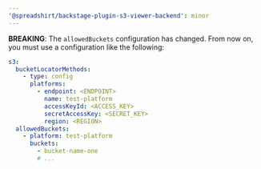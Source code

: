 ```yaml
---
'@spreadshirt/backstage-plugin-s3-viewer-backend': minor
---
```


**BREAKING**: The `allowedBuckets` configuration has changed. From now on, you must use a
configuration like the following:

```yaml
s3:
  bucketLocatorMethods:
    - type: config
      platforms:
        - endpoint: <ENDPOINT>
          name: test-platform
          accessKeyId: <ACCESS_KEY>
          secretAccessKey: <SECRET_KEY>
          region: <REGION>
  allowedBuckets:
    - platform: test-platform
      buckets:
        - bucket-name-one
        # ...
```